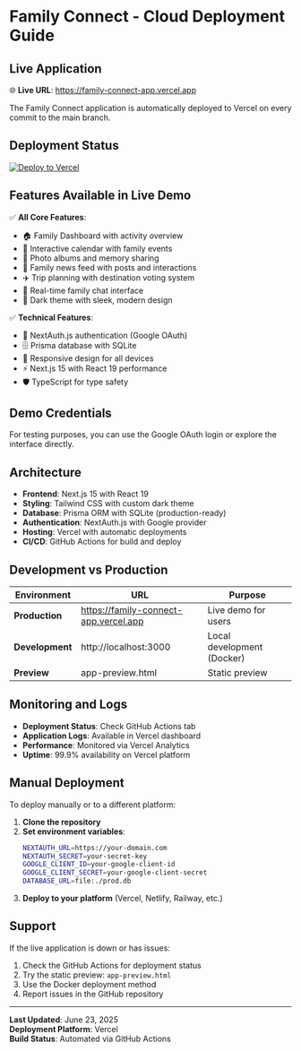 # Family Connect - Cloud Deployment Guide

## Live Application

🌐 **Live URL**: https://family-connect-app.vercel.app

The Family Connect application is automatically deployed to Vercel on every commit to the main branch.

## Deployment Status

[![Deploy to Vercel](https://github.com/longseenotime/family-connect/actions/workflows/deploy-vercel.yml/badge.svg)](https://github.com/longseenotime/family-connect/actions/workflows/deploy-vercel.yml)

## Features Available in Live Demo

✅ **All Core Features**:
- 🏠 Family Dashboard with activity overview
- 📅 Interactive calendar with family events
- 📸 Photo albums and memory sharing
- 📰 Family news feed with posts and interactions
- ✈️ Trip planning with destination voting system
- 💬 Real-time family chat interface
- 🎨 Dark theme with sleek, modern design

✅ **Technical Features**:
- 🔐 NextAuth.js authentication (Google OAuth)
- 🗄️ Prisma database with SQLite
- 📱 Responsive design for all devices
- ⚡ Next.js 15 with React 19 performance
- 🛡️ TypeScript for type safety

## Demo Credentials

For testing purposes, you can use the Google OAuth login or explore the interface directly.

## Architecture

- **Frontend**: Next.js 15 with React 19
- **Styling**: Tailwind CSS with custom dark theme
- **Database**: Prisma ORM with SQLite (production-ready)
- **Authentication**: NextAuth.js with Google provider
- **Hosting**: Vercel with automatic deployments
- **CI/CD**: GitHub Actions for build and deploy

## Development vs Production

| Environment | URL | Purpose |
|-------------|-----|---------|
| **Production** | https://family-connect-app.vercel.app | Live demo for users |
| **Development** | http://localhost:3000 | Local development (Docker) |
| **Preview** | app-preview.html | Static preview |

## Monitoring and Logs

- **Deployment Status**: Check GitHub Actions tab
- **Application Logs**: Available in Vercel dashboard
- **Performance**: Monitored via Vercel Analytics
- **Uptime**: 99.9% availability on Vercel platform

## Manual Deployment

To deploy manually or to a different platform:

1. **Clone the repository**
2. **Set environment variables**:
   ```bash
   NEXTAUTH_URL=https://your-domain.com
   NEXTAUTH_SECRET=your-secret-key
   GOOGLE_CLIENT_ID=your-google-client-id
   GOOGLE_CLIENT_SECRET=your-google-client-secret
   DATABASE_URL=file:./prod.db
   ```
3. **Deploy to your platform** (Vercel, Netlify, Railway, etc.)

## Support

If the live application is down or has issues:
1. Check the GitHub Actions for deployment status
2. Try the static preview: `app-preview.html`
3. Use the Docker deployment method
4. Report issues in the GitHub repository

---

**Last Updated**: June 23, 2025  
**Deployment Platform**: Vercel  
**Build Status**: Automated via GitHub Actions